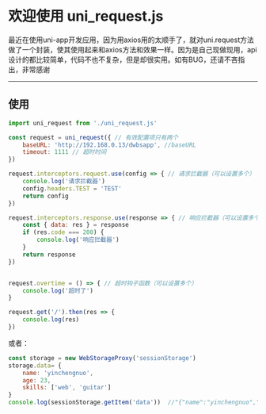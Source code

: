 # 欢迎使用 uni_request.js

最近在使用uni-app开发应用，因为用axios用的太顺手了，就对uni.request方法做了一个封装，使其使用起来和axios方法和效果一样。因为是自己现做现用，api设计的都比较简单，代码不也不复杂，但是却很实用。如有BUG，还请不吝指出，非常感谢

----



## 使用


```javascript
import uni_request from './uni_request.js'

const request = uni_request({ // 有效配置项只有两个
	baseURL: 'http://192.168.0.13/dwbsapp', //baseURL
	timeout: 1111 // 超时时间 
})

request.interceptors.request.use(config => { // 请求拦截器（可以设置多个）
	console.log('请求拦截器')
	config.headers.TEST = 'TEST'
	return config
})

request.interceptors.response.use(response => { // 响应拦截器（可以设置多个）
	const { data: res } = response
	if (res.code === 200) {
		console.log('响应拦截器')
	}
	return response
})


request.overtime = () => { // 超时钩子函数（可以设置多个）
	console.log('超时了')
}

request.get('/').then(res => {
	console.log(res)
})
```

或者：

```javascript
const storage = new WebStorageProxy('sessionStorage')
storage.data= {
	name: 'yinchengnuo',
	age: 23,
	skills: ['web', 'guitar']
}
console.log(sessionStorage.getItem('data'))  //"{"name":"yinchengnuo","age":23,"skills":["web","guitar"]}"
```